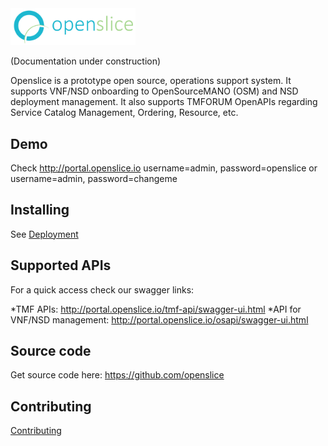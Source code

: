 <img src="images/openslice_logo.png" alt="drawing" width="200"/>

(Documentation under construction)

Openslice is a prototype open source, operations support system. It supports VNF/NSD onboarding to OpenSourceMANO (OSM) and NSD deployment management. It also supports TMFORUM OpenAPIs regarding Service Catalog Management, Ordering, Resource, etc.


## Demo

Check http://portal.openslice.io
username=admin, password=openslice
or
username=admin, password=changeme

## Installing

See [Deployment](./deployment.md)


## Supported APIs

For a quick access check our swagger links:

*TMF APIs: <http://portal.openslice.io/tmf-api/swagger-ui.html>
*API for VNF/NSD management: <http://portal.openslice.io/osapi/swagger-ui.html>

## Source code

Get source code here: <https://github.com/openslice>

## Contributing

[Contributing](./contributing/developing.md)